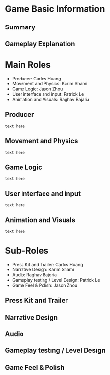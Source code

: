 # Game Basic Information

## Summary

## Gameplay Explanation

# Main Roles

- Producer: Carlos Huang
- Movement and Physics: Karim Shami
- Game Logic: Jason Zhou
- User interface and input: Patrick Le
- Animation and Visuals: Raghav Bajaria

## Producer

`text here`

## Movement and Physics

`text here`

## Game Logic

`text here`

## User interface and input

`text here`

## Animation and Visuals

`text here`

# Sub-Roles

- Press Kit and Trailer: Carlos Huang
- Narrative Design: Karim Shami
- Audio: Raghav Bajoria
- Gameplay testing / Level Design: Patrick Le
- Game Feel & Polish: Jason Zhou

## Press Kit and Trailer

## Narrative Design

## Audio

## Gameplay testing / Level Design

## Game Feel & Polish
